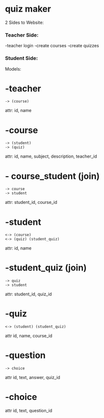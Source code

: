 # quiz maker

2 Sides to Website:

### Teacher Side:
-teacher login
-create courses
-create quizzes

### Student Side:

Models:
# -teacher 
    -> (course)
attr:
id, name

# -course 
    -> (student)
    -> (quiz)
attr:
id, name, subject, description, teacher_id

# - course_student (join)
    -> course
    -> student
attr:
student_id, course_id

# -student
    <-> (course)
    <-> (quiz) (student_quiz)
attr:
id, name

# -student_quiz (join)
    -> quiz 
    -> student
attr:
student_id, quiz_id

# -quiz
    <-> (student) (student_quiz)
attr
id, name, course_id

# -question
    -> choice
attr
id, text, answer, quiz_id

# -choice
attr
id, text, question_id